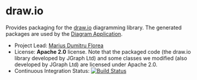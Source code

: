 # draw.io

Provides packaging for the [draw.io](https://www.draw.io) diagramming library. The generated packages are used by the [Diagram Application](https://github.com/xwiki-contrib/application-diagram/).

* Project Lead: [Marius Dumitru Florea](http://www.xwiki.org/xwiki/bin/view/XWiki/mflorea)
* License: **Apache 2.0** license. Note that the packaged code (the draw.io library developed by JGraph Ltd) and some classes we modified (also developed by JGraph Ltd)  are licensed under Apache 2.0.
* Continuous Integration Status: [![Build Status](http://ci.xwiki.org/job/XWiki%20Contrib/job/draw.io/job/master/badge/icon)](http://ci.xwiki.org/view/Contrib/job/XWiki%20Contrib/job/draw.io/job/master/)
